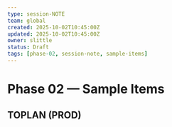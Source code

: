 ```yaml
---
type: session-NOTE
team: global
created: 2025-10-02T10:45:00Z
updated: 2025-10-02T10:45:00Z
owner: slittle
status: Draft
tags: [phase-02, session-note, sample-items]
---
```


# Phase 02 — Sample Items

## TOPLAN (PROD)
